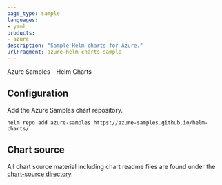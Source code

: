 ```yaml
---
page_type: sample
languages:
- yaml
products:
- azure
description: "Sample Helm charts for Azure."
urlFragment: azure-helm-charts-sample
---
```


 Azure Samples - Helm Charts

## Configuration

Add the Azure Samples chart repository.

```
helm repo add azure-samples https://azure-samples.github.io/helm-charts/
```

## Chart source

All chart source material including chart readme files are found under the [chart-source directory](/chart-source/).
